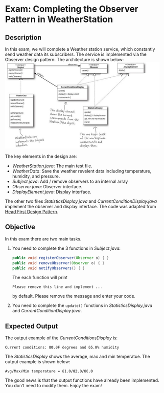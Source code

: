 # Exam: Completing the Observer Pattern in WeatherStation

## Description

In this exam, we will complete a Weather station service, which constantly send weather data its subscribers. The service is implemented via the Observer design pattern. The architecture is shown below:
<img src="./img/WeatherStation_arch.jpg" />


The key elements in the design are:
- *WeatherStation.java*: The main test file.
- *WeatherData*: Save the weather revelent data including temperature, humidity, and pressure.
- *Subject.java*: Add / remove observers to an internal array 
- *Observer.java*: Observer interface.
- *DisplayElement.java*: Display interface.

The other two files *StatisticsDisplay.java* and *CurrentConditionDisplay.java* implement the observer and display interface.
The code was adapted from [Head First Design Pattern](https://github.com/bethrobson/Head-First-Design-Patterns). 



## Objective

In this exam there are two main tasks. 

1. You need to complete the 3 functions in *Subject.java*:
   ```java
   public void registerObserver(Observer o) { }
   public void removeObserver(Observer o) { }	
   public void notifyObservers() { }
   ```
   The each function will print 
   ```
   Please remove this line and implement ...
   ```
   by default. Please remove the message and enter your code.



2. You need to complete the `update()` functions in *StatisticsDisplay.java* and *CurrentConditionDisplay.java*.


## Expected Output

The output example of the *CurrentConditionsDisplay* is:

```console
Current conditions: 80.0F degrees and 65.0% humidity
```


The *StatisticsDisplay* shows the average, max and min temperatue. The output example is shown below: 
```console
Avg/Max/Min temperature = 81.0/82.0/80.0
```

The good news is that the output functions have already been implemented. You don't need to modify them. Enjoy the exam!
